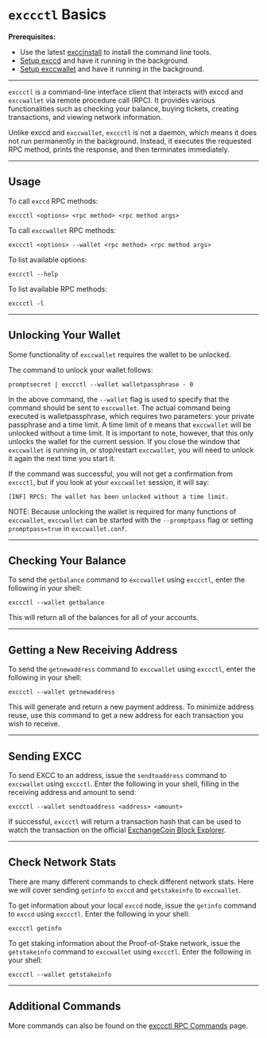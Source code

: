 # `exccctl` Basics

**Prerequisites:**

- Use the latest [exccinstall](cli-installation.md) to install the command line tools.
- [Setup exccd](exccd-setup.md) and have it running in the background.
- [Setup exccwallet](exccwallet-setup.md) and have it running in the background.

---

`exccctl` is a command-line interface client that interacts with exccd and `exccwallet` via remote procedure call (RPC). It provides various functionalities such as checking your balance, buying tickets, creating transactions, and viewing network information.

Unlike exccd and `exccwallet`, `exccctl` is not a daemon, which means it does not run permanently in the background. Instead, it executes the requested RPC method, prints the response, and then terminates immediately.

---

## Usage

To call `exccd` RPC methods:

```no-highlight
exccctl <options> <rpc method> <rpc method args>
```

To call `exccwallet` RPC methods:

```no-highlight
exccctl <options> --wallet <rpc method> <rpc method args>
```

To list available options:

```no-highlight
exccctl --help
```

To list available RPC methods:

```no-highlight
exccctl -l
```

---

## Unlocking Your Wallet

Some functionality of `exccwallet` requires the wallet to be unlocked.

The command to unlock your wallet follows:

```no-highlight
promptsecret | exccctl --wallet walletpassphrase - 0
```

In the above command, the `--wallet` flag is used to specify that the command should be sent to `exccwallet`. The actual command being executed is walletpassphrase, which requires two parameters: your private passphrase and a time limit. A time limit of `0` means that `exccwallet` will be unlocked without a time limit. It is important to note, however, that this only unlocks the wallet for the current session. If you close the window that `exccwallet` is running in, or stop/restart `exccwallet`, you will need to unlock it again the next time you start it.

If the command was successful, you will not get a confirmation from `exccctl`, but if you look at your `exccwallet` session, it will say:

```no-highlight
[INF] RPCS: The wallet has been unlocked without a time limit.
```

NOTE: Because unlocking the wallet is required for many functions of `exccwallet`, `exccwallet` can be started with the `--promptpass` flag or setting `promptpass=true` in `exccwallet.conf`.

---

## Checking Your Balance

To send the `getbalance` command to `exccwallet` using `exccctl`, enter the following in your shell:

```no-highlight
exccctl --wallet getbalance
```

This will return all of the balances for all of your accounts.

---

## Getting a New Receiving Address

To send the `getnewaddress` command to `exccwallet` using `exccctl`, enter the following in your shell:

```no-highlight
exccctl --wallet getnewaddress
```

This will generate and return a new payment address. To minimize address reuse, use this command to get a new address for each transaction you wish to receive.

---

## Sending EXCC

To send EXCC to an address, issue the `sendtoaddress` command to `exccwallet` using `exccctl`. Enter the following in your shell, filling in the receiving address and amount to send:

```no-highlight
exccctl --wallet sendtoaddress <address> <amount>
```

If successful, `exccctl` will return a transaction hash that can be used to watch the transaction on the official [ExchangeCoin Block Explorer](../../getting-started/using-the-block-explorer.md).

---

## Check Network Stats

There are many different commands to check different network stats. Here we will cover sending `getinfo` to `exccd` and `getstakeinfo` to `exccwallet`.

To get information about your local `exccd` node, issue the `getinfo` command to `exccd` using `exccctl`. Enter the following in your shell:

```no-highlight
exccctl getinfo
```

To get staking information about the Proof-of-Stake network, issue the `getstakeinfo` command to `exccwallet` using `exccctl`. Enter the following in your shell:

```no-highlight
exccctl --wallet getstakeinfo
```

---

## Additional Commands

More commands can also be found on the [exccctl RPC Commands](exccctl-rpc-commands.md) page.
